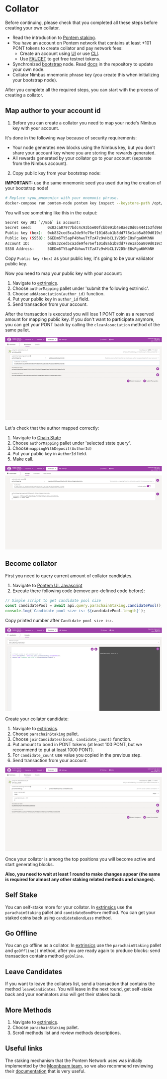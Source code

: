 # Collator

Before continuing, please check that you completed all these steps before creating your own collator.

* Read the introduction to [Pontem staking](./README.md).
* You have an account on Pontem network that contains at least +101 PONT tokens to create collator and pay network fees:
  * Create an account using [UI](../getting_started/ui.md#account-creation) or use [CLI](../getting_started/cli.md#account-creation).
  * Use [FAUCET](https://t.me/pontem_faucet_bot) to get free testnet tokens.
* Synchronized [bootstrap](https://github.com/pontem-network/bootstrap) node. Read [docs](https://github.com/pontem-network/bootstrap) in the repository to update your own node.
* Collator Nimbus mnemonic phrase key (you create this when initializing your bootstrap node).

After you complete all the required steps, you can start with the process of creating a collator.

## Map author to your account id

1. Before you can create a collator you need to map your node's Nimbus key with your account. 

It's done in the following way because of security requirements:

* Your node generates new blocks using the Nimbus key, but you don't share your account key where you are storing the rewards generated.
* All rewards generated by your collator go to your account (separate from the Nimbus account). 

2. Copy public key from your bootstrap node:

**IMPORTANT:** use the same mnemonic seed you used during the creation of your bootstrap node!

```sh
# Replace <you_mnemonic> with your mnemonic phrase.
docker-compose run pontem-node pontem key inspect --keystore-path /opt/pontem/keys "<your_mnemonic>"
```

You will see something like this in the output:

```sh
Secret Key URI `//Bob` is account:
Secret seed:       0x02ca07977bdc4c93b5e00fcbb991b4e8ae20d05444153fd968e04bed6b4946e7
Public key (hex):  0xb832ced5ca2de9fe76ef101d8ab1b8dd778e1ab5a809d019c57b78e45ecbaa56
Public key (SS58): 5GEDm6TY5apP4bhwuTtTzA7z9vHbCL1V2D5nE8sPga6WKhNH
Account ID:        0xb832ced5ca2de9fe76ef101d8ab1b8dd778e1ab5a809d019c57b78e45ecbaa56
SS58 Address:      5GEDm6TY5apP4bhwuTtTzA7z9vHbCL1V2D5nE8sPga6WKhNH
```

Copy `Public key (hex)` as your public key, it's going to be your validator public key. 

Now you need to map your public key with your account:

1. Navigate to [extrinsics](https://polkadot.js.org/apps/?rpc=wss://testnet.pontem.network/ws#/extrinsics).
2. Choose `authorMapping` pallet under 'submit the following extrinsic'.
3. Choose `addAssociation(author_id)` function.
4. Put your public key in `author_id` field.
5. Send transaction from your account.

After the transaction is executed you will lose 1 PONT coin as a reserved amount for mapping public key. If you don't want to participate anymore, you can get your PONT back by calling the `clearAssociation` method of the same pallet.

![Check Mapping](/assets/author_mapping.png "Author Mapping")

Let's check that the author mapped correctly:

1. Navigate to [Chain State](https://polkadot.js.org/apps/?rpc=wss%3A%2F%2Ftestnet.pontem.network%2Fws#/chainstate)
2. Choose `authorMapping` pallet under 'selected state query'.
3. Choose `mappingWithDeposit(AuthorId)`
4. Put your public key in `AuthorId` field.
5. Make call.

![Check Mapping](/assets/check_author_mapping.png "Check Mapping")

## Become collator

First you need to query current amount of collator candidates.

1. Navigate to [Pontem UI. Javascript](https://polkadot.js.org/apps/?rpc=wss%3A%2F%2Ftestnet.pontem.network%2Fws#/js)
2. Execute there following code (remove pre-defined code before):

```js
// Simple script to get candidate pool size
const candidatePool = await api.query.parachainStaking.candidatePool();
console.log(`Candidate pool size is: ${candidatePool.length}`);
```

Copy printed number after `Candidate pool size is:`.

![Candidate Pool](/assets/candidate_pool.png "Candidate Pool")

Create your collator candidate:

1. Navigate to [extrinsics](https://polkadot.js.org/apps/?rpc=wss://testnet.pontem.network/ws#/extrinsics).
2. Choose `parachainStaking` pallet.
3. Choose `joinCandidates(bond, candidate_count)` function.
4. Put amount to bond in PONT tokens (at least 100 PONT, but we recommend to put at least 1000 PONT).
5. For `candidate_count` use value you copied in the previous step.
6. Send transaction from your account.

![Join Candidatess](/assets/join_candidates.png "Join Candidates")

Once your collator is among the top positions you will become active and start generating blocks. 

**Also, you need to wait at least 1 round to make changes appear (the same is required for almost any other staking related methods and changes).**

## Self Stake

You can self-stake more for your collator. In [extrinsics](https://polkadot.js.org/apps/?rpc=wss://testnet.pontem.network/ws#/extrinsics) use the `parachainStaking` pallet and `candidateBondMore` method. You can get your staked coins back using `candidateBondLess` method.

## Go Offline

You can go offline as a collator. In [extrinsics](https://polkadot.js.org/apps/?rpc=wss://testnet.pontem.network/ws#/extrinsics) use the `parachainStaking` pallet and `goOffline()` method, after you are ready again to produce blocks: send transaction contains method `goOnline`.

## Leave Candidates

If you want to leave the collators list, send a transaction that contains the method `leaveCandidates`. You will leave in the next round, get self-stake back and your nominators also will get their stakes back.

## More Methods

1. Navigate to [extrinsics](https://polkadot.js.org/apps/?rpc=wss://testnet.pontem.network/ws#/extrinsics).
2. Choose `parachainStaking` pallet.
3. Scroll methods list and review methods descriptions.

## Useful links

The staking mechanism that the Pontem Network uses was initially implemented by the [Moonbeam team](https://moonbeam.network/), so we also recommend reviewing their [documentation](https://docs.moonbeam.network/learn/features/staking/) that is very useful.
